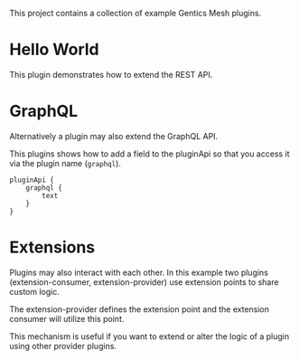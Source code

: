 This project contains a collection of example Gentics Mesh plugins.

# Hello World

This plugin demonstrates how to extend the REST API.

# GraphQL

Alternatively a plugin may also extend the GraphQL API.

This plugins shows how to add a field to the pluginApi so that you access it via the plugin name (`graphql`).

```
pluginApi {
    graphql {
        text
    }
}
```

# Extensions

Plugins may also interact with each other. In this example two plugins (extension-consumer, extension-provider) use extension points to share custom logic.

The extension-provider defines the extension point and the extension consumer will utilize this point.

This mechanism is useful if you want to extend or alter the logic of a plugin using other provider plugins.



